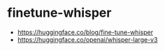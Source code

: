 # finetune-whisper

- https://huggingface.co/blog/fine-tune-whisper
- https://huggingface.co/openai/whisper-large-v3

